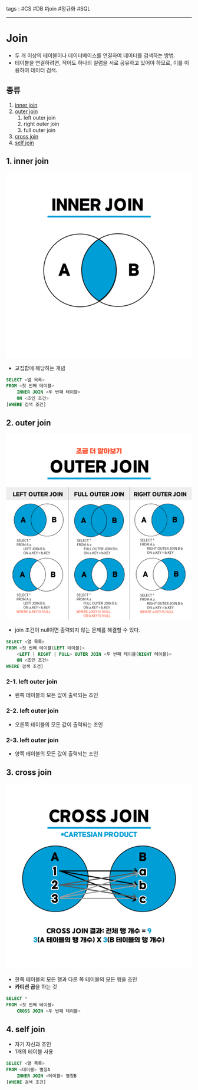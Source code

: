 tags : #CS #DB #join #정규화 #SQL 

---
# Join
- 두 개 이상의 테이블이나 데이터베이스를 연결하여 데이터를 검색하는 방법.
- 테이블을 연결하려면, 적어도 하나의 컬럼을 서로 공유하고 있어야 하므로, 이를 이용하여 데이터 검색.

## 종류
1. [inner join](#1.-inner-join)
2. [outer join](#2.-outer-join)
	1. left outer join
	2. right outer join
	3. full outer join
3. [cross join](#3.-cross-join)
4. [self join](#4.-self-join)

## 1. inner join
![](./img/image1.png)
- 교집합에 해당하는 개념
```SQL
SELECT <열 목록>
FROM <첫 번째 테이블>
	INNER JOIN <두 번째 테이블>
	ON <조인 조건>
[WHERE 검색 조건]
```

## 2. outer join
![](./img/image2.png)
- join 조건이 null이면 출력되지 않는 문제를 해결할 수 있다.
```SQL
SELECT <열 목록> 
FROM <첫 번째 테이블(LEFT 테이블)> 
	<LEFT | RIGHT | FULL> OUTER JOIN <두 번째 테이블(RIGHT 테이블)>
	ON <조인 조건> 
WHERE 검색 조건]
```

### 2-1. left outer join
- 왼쪽 테이블의 모든 값이 출력되는 조인

### 2-2. left outer join
- 오른쪽 테이블의 모든 값이 출력되는 조인

### 2-3. left outer join
- 양쪽 테이블의 모든 값이 출력되는 조인

## 3. cross join
![](./img/image3.png)
- 한쪽 테이블의 모든 행과 다른 쪽 테이블의 모든 행을 조인
- **카티션 곱**을 하는 것
```SQL
SELECT * 
FROM <첫 번째 테이블>
	CROSS JOIN <두 번째 테이블>
```

## 4. self join
- 자기 자신과 조인
- 1개의 테이블 사용
```SQL
SELECT <열 목록> 
FROM <테이블> 별칭A
	INNER JOIN <테이블> 별칭B
[WHERE 검색 조건]
```